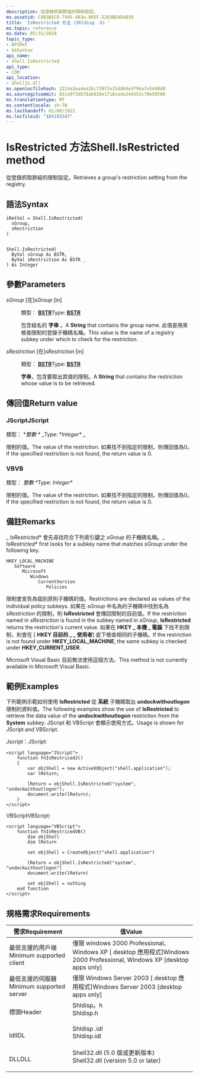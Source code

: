 ```yaml
---
description: 從登錄抓取群組的限制設定。
ms.assetid: C4B3B5C0-7445-483a-885F-5283BD4D4B39
title: 'IsRestricted 方法 (Shldisp .h) '
ms.topic: reference
ms.date: 05/31/2018
topic_type:
- APIRef
- kbSyntax
api_name:
- Shell.IsRestricted
api_type:
- COM
api_location:
- Shell32.dll
ms.openlocfilehash: 2224a3ea4ea26cf39f2e15486de4f96afe5448d8
ms.sourcegitcommit: 831e8f3db78ab820e1710cede244553c70e50500
ms.translationtype: MT
ms.contentlocale: zh-TW
ms.lasthandoff: 01/08/2021
ms.locfileid: "104193347"
---
```

# <a name="shellisrestricted-method"></a><span data-ttu-id="00e44-103">IsRestricted 方法</span><span class="sxs-lookup"><span data-stu-id="00e44-103">Shell.IsRestricted method</span></span>

<span data-ttu-id="00e44-104">從登錄抓取群組的限制設定。</span><span class="sxs-lookup"><span data-stu-id="00e44-104">Retrieves a group's restriction setting from the registry.</span></span>

## <a name="syntax"></a><span data-ttu-id="00e44-105">語法</span><span class="sxs-lookup"><span data-stu-id="00e44-105">Syntax</span></span>


```JScript
iRetVal = Shell.IsRestricted(
  sGroup,
  sRestriction
)
```


```VB

Shell.IsRestricted( _
  ByVal sGroup As BSTR, _
  ByVal sRestriction As BSTR _
) As Integer
```





## <a name="parameters"></a><span data-ttu-id="00e44-106">參數</span><span class="sxs-lookup"><span data-stu-id="00e44-106">Parameters</span></span>

<dl> <dt>

<span data-ttu-id="00e44-107">*sGroup* \[在\]</span><span class="sxs-lookup"><span data-stu-id="00e44-107">*sGroup* \[in\]</span></span>
</dt> <dd>

<span data-ttu-id="00e44-108">類型： **[ **BSTR**](/previous-versions/windows/desktop/automat/bstr)**</span><span class="sxs-lookup"><span data-stu-id="00e44-108">Type: **[**BSTR**](/previous-versions/windows/desktop/automat/bstr)**</span></span>

<span data-ttu-id="00e44-109">包含組名的 **字串** 。</span><span class="sxs-lookup"><span data-stu-id="00e44-109">A **String** that contains the group name.</span></span> <span data-ttu-id="00e44-110">此值是用來檢查限制的登錄子機碼名稱。</span><span class="sxs-lookup"><span data-stu-id="00e44-110">This value is the name of a registry subkey under which to check for the restriction.</span></span>

</dd> <dt>

<span data-ttu-id="00e44-111">*sRestriction* \[在\]</span><span class="sxs-lookup"><span data-stu-id="00e44-111">*sRestriction* \[in\]</span></span>
</dt> <dd>

<span data-ttu-id="00e44-112">類型： **[ **BSTR**](/previous-versions/windows/desktop/automat/bstr)**</span><span class="sxs-lookup"><span data-stu-id="00e44-112">Type: **[**BSTR**](/previous-versions/windows/desktop/automat/bstr)**</span></span>

<span data-ttu-id="00e44-113">**字串**，包含要取出其值的限制。</span><span class="sxs-lookup"><span data-stu-id="00e44-113">A **String** that contains the restriction whose value is to be retrieved.</span></span>

</dd> </dl>

## <a name="return-value"></a><span data-ttu-id="00e44-114">傳回值</span><span class="sxs-lookup"><span data-stu-id="00e44-114">Return value</span></span>

### <a name="jscript"></a><span data-ttu-id="00e44-115">JScript</span><span class="sxs-lookup"><span data-stu-id="00e44-115">JScript</span></span>

<span data-ttu-id="00e44-116">類型： \**整數 \** _</span><span class="sxs-lookup"><span data-stu-id="00e44-116">Type: \**Integer\** _</span></span>

<span data-ttu-id="00e44-117">限制的值。</span><span class="sxs-lookup"><span data-stu-id="00e44-117">The value of the restriction.</span></span> <span data-ttu-id="00e44-118">如果找不到指定的限制，則傳回值為0。</span><span class="sxs-lookup"><span data-stu-id="00e44-118">If the specified restriction is not found, the return value is 0.</span></span>

### <a name="vb"></a><span data-ttu-id="00e44-119">VB</span><span class="sxs-lookup"><span data-stu-id="00e44-119">VB</span></span>

<span data-ttu-id="00e44-120">類型： _*整數 \**_</span><span class="sxs-lookup"><span data-stu-id="00e44-120">Type: _*Integer\**_</span></span>

<span data-ttu-id="00e44-121">限制的值。</span><span class="sxs-lookup"><span data-stu-id="00e44-121">The value of the restriction.</span></span> <span data-ttu-id="00e44-122">如果找不到指定的限制，則傳回值為0。</span><span class="sxs-lookup"><span data-stu-id="00e44-122">If the specified restriction is not found, the return value is 0.</span></span>

## <a name="remarks"></a><span data-ttu-id="00e44-123">備註</span><span class="sxs-lookup"><span data-stu-id="00e44-123">Remarks</span></span>

<span data-ttu-id="00e44-124">_ *IsRestricted*\* 會先尋找符合下列索引鍵之 *sGroup* 的子機碼名稱。</span><span class="sxs-lookup"><span data-stu-id="00e44-124">_ *IsRestricted*\* first looks for a subkey name that matches *sGroup* under the following key.</span></span>

```
HKEY_LOCAL_MACHINE
   Software
      Microsoft
         Windows
            CurrentVersion
               Policies
```

<span data-ttu-id="00e44-125">限制會宣告為個別原則子機碼的值。</span><span class="sxs-lookup"><span data-stu-id="00e44-125">Restrictions are declared as values of the individual policy subkeys.</span></span> <span data-ttu-id="00e44-126">如果在 *sGroup* 中名為的子機碼中找到名為 *sRestriction* 的限制，則 **IsRestricted** 會傳回限制的目前值。</span><span class="sxs-lookup"><span data-stu-id="00e44-126">If the restriction named in *sRestriction* is found in the subkey named in *sGroup*, **IsRestricted** returns the restriction's current value.</span></span> <span data-ttu-id="00e44-127">如果在 **HKEY \_ 本機 \_ 電腦** 下找不到限制，則會在 [ **HKEY 目前的 \_ \_ 使用者**] 底下檢查相同的子機碼。</span><span class="sxs-lookup"><span data-stu-id="00e44-127">If the restriction is not found under **HKEY\_LOCAL\_MACHINE**, the same subkey is checked under **HKEY\_CURRENT\_USER**.</span></span>

<span data-ttu-id="00e44-128">Microsoft Visual Basic 目前無法使用這個方法。</span><span class="sxs-lookup"><span data-stu-id="00e44-128">This method is not currently available in Microsoft Visual Basic.</span></span>

## <a name="examples"></a><span data-ttu-id="00e44-129">範例</span><span class="sxs-lookup"><span data-stu-id="00e44-129">Examples</span></span>

<span data-ttu-id="00e44-130">下列範例示範如何使用 **IsRestricted** 從 **系統** 子機碼取出 **undockwithoutlogon** 限制的資料值。</span><span class="sxs-lookup"><span data-stu-id="00e44-130">The following examples show the use of **IsRestricted** to retrieve the data value of the **undockwithoutlogon** restriction from the **System** subkey.</span></span> <span data-ttu-id="00e44-131">JScript 和 VBScript 會顯示使用方式。</span><span class="sxs-lookup"><span data-stu-id="00e44-131">Usage is shown for JScript and VBScript.</span></span>

<span data-ttu-id="00e44-132">Jscript：</span><span class="sxs-lookup"><span data-stu-id="00e44-132">JScript:</span></span>


```JScript
<script language="JScript">
    function fnIsRestricedJ()
    {
        var objShell = new ActiveXObject("shell.application");
        var lReturn;
        
        lReturn = objShell.IsRestricted("system", "undockwithoutlogon");
        document.write(lReturn);
    }
</script>
```



<span data-ttu-id="00e44-133">VBScript</span><span class="sxs-lookup"><span data-stu-id="00e44-133">VBScript:</span></span>


```VB
<script language="VBScript">
    function fnIsRestricedVB()
        dim objShell
        dim lReturn

        set objShell = CreateObject("shell.application")

        lReturn = objShell.IsRestricted("system", "undockwithoutlogon")
        document.write(lReturn)

        set objShell = nothing
    end function
</script>
```



## <a name="requirements"></a><span data-ttu-id="00e44-134">規格需求</span><span class="sxs-lookup"><span data-stu-id="00e44-134">Requirements</span></span>



| <span data-ttu-id="00e44-135">需求</span><span class="sxs-lookup"><span data-stu-id="00e44-135">Requirement</span></span> | <span data-ttu-id="00e44-136">值</span><span class="sxs-lookup"><span data-stu-id="00e44-136">Value</span></span> |
|-------------------------------------|---------------------------------------------------------------------------------------------------------------|
| <span data-ttu-id="00e44-137">最低支援的用戶端</span><span class="sxs-lookup"><span data-stu-id="00e44-137">Minimum supported client</span></span><br/> | <span data-ttu-id="00e44-138">僅限 windows 2000 Professional、Windows XP \[ desktop 應用程式\]</span><span class="sxs-lookup"><span data-stu-id="00e44-138">Windows 2000 Professional, Windows XP \[desktop apps only\]</span></span><br/>                                        |
| <span data-ttu-id="00e44-139">最低支援的伺服器</span><span class="sxs-lookup"><span data-stu-id="00e44-139">Minimum supported server</span></span><br/> | <span data-ttu-id="00e44-140">僅限 Windows Server 2003 \[ desktop 應用程式\]</span><span class="sxs-lookup"><span data-stu-id="00e44-140">Windows Server 2003 \[desktop apps only\]</span></span><br/>                                                          |
| <span data-ttu-id="00e44-141">標頭</span><span class="sxs-lookup"><span data-stu-id="00e44-141">Header</span></span><br/>                   | <dl> <span data-ttu-id="00e44-142"><dt>Shldisp。h</dt></span><span class="sxs-lookup"><span data-stu-id="00e44-142"><dt>Shldisp.h</dt></span></span> </dl>                          |
| <span data-ttu-id="00e44-143">Idl</span><span class="sxs-lookup"><span data-stu-id="00e44-143">IDL</span></span><br/>                      | <dl> <span data-ttu-id="00e44-144"><dt>Shldisp .idl</dt></span><span class="sxs-lookup"><span data-stu-id="00e44-144"><dt>Shldisp.idl</dt></span></span> </dl>                        |
| <span data-ttu-id="00e44-145">DLL</span><span class="sxs-lookup"><span data-stu-id="00e44-145">DLL</span></span><br/>                      | <dl> <span data-ttu-id="00e44-146"><dt>Shell32.dll (5.0 版或更新版本) </dt></span><span class="sxs-lookup"><span data-stu-id="00e44-146"><dt>Shell32.dll (version 5.0 or later)</dt></span></span> </dl> |



 

 
